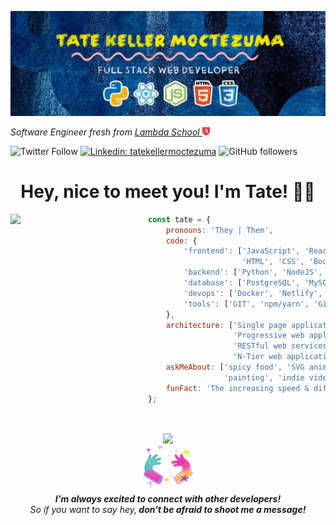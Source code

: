 

<!--
**tatek1993/tatek1993** is a ✨ _special_ ✨ repository because its `README.md` (this file) appears on your GitHub profile.

Here are some ideas to get you started:

- 🔭 I’m currently working on ...
- 🌱 I’m currently learning ...
- 👯 I’m looking to collaborate on ...
- 🤔 I’m looking for help with ...
- 💬 Ask me about ...
- 📫 How to reach me: ...
- 😄 Pronouns: ...
- ⚡ Fun fact: ...
-->

![Tate Keller Moctezuma, Web Developer](https://github.com/tatek1993/tatek1993/raw/master/githubbanner.jpg)

<div align='left'><p><em>Software Engineer fresh from <a href="https://lambdaschool.com/">Lambda School  </a><img src="https://github.com/tatek1993/tatek1993/raw/master/lambda.png" width="12"> 
</em></p></div>


![Twitter Follow](https://img.shields.io/twitter/follow/MoctezumaTate?label=Follow)
[![Linkedin: tatekellermoctezuma](https://img.shields.io/badge/-Tate-blue?style=flat-square&logo=Linkedin&logoColor=white&link=https://www.linkedin.com/in/tate-keller-moctezuma/)](https://www.linkedin.com/in/tate-keller-moctezuma/)
![GitHub followers](https://img.shields.io/github/followers/tatek1993?label=Follow&style=social)

<div align='center'><h1> Hey, nice to meet you! I'm Tate! 👋🏽</h1></div>

<img align='left' src="https://media.giphy.com/media/JmgQ0FP3vEcHPKcxVl/source.gif" width="220">


```javascript
const tate = {
    pronouns: 'They | Them',
    code: {
        'frontend': ['JavaScript', 'React', 'Redux',
                     'HTML', 'CSS', 'Bootstrap', 'MaterialUI'],
        'backend': ['Python', 'NodeJS', 'Express'],
        'database': ['PostgreSQL', 'MySQL', 'SQLite3', 'Knex.js'],
        'devops': ['Docker', 'Netlify', 'GitHub Actions', 'Heroku'],
        'tools': ['GIT', 'npm/yarn', 'GitHub', 'Postman', 'Eclipse']
    },
    architecture: ['Single page applications', 
                   'Progressive web applications', 
                   'RESTful web services', 
                   'N-Tier web applications'],
    askMeAbout: ['spicy food', 'SVG animations', 'my dog', 
                 'painting', 'indie video games'],
    funFact: 'The increasing speed & difficulty in Space Invaders was a bug-turned-feature.'
};
```
</br><div align='center'><img align='center' src="https://media.giphy.com/media/Q8b8bhMBsoLwju6xbK/source.gif" width="180"></br><img align='center' src="https://github.com/tatek1993/tatek1993/raw/master/connect.gif" width="80"> </br><em><b>I'm always excited to connect with other developers!</b></br> So if you want to say hey,<b> don't be afraid to shoot me a message!</b></em></div>